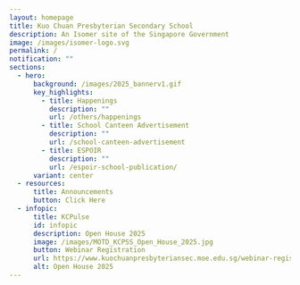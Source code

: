```yaml
---
layout: homepage
title: Kuo Chuan Presbyterian Secondary School
description: An Isomer site of the Singapore Government
image: /images/isomer-logo.svg
permalink: /
notification: ""
sections:
  - hero:
      background: /images/2025_bannerv1.gif
      key_highlights:
        - title: Happenings
          description: ""
          url: /others/happenings
        - title: School Canteen Advertisement
          description: ""
          url: /school-canteen-advertisement
        - title: ESPOIR
          description: ""
          url: /espoir-school-publication/
      variant: center
  - resources:
      title: Announcements
      button: Click Here
  - infopic:
      title: KCPulse
      id: infopic
      description: Open House 2025
      image: /images/MOTD_KCPSS_Open_House_2025.jpg
      button: Webinar Registration
      url: https://www.kuochuanpresbyteriansec.moe.edu.sg/webinar-registration/
      alt: Open House 2025
---
```

